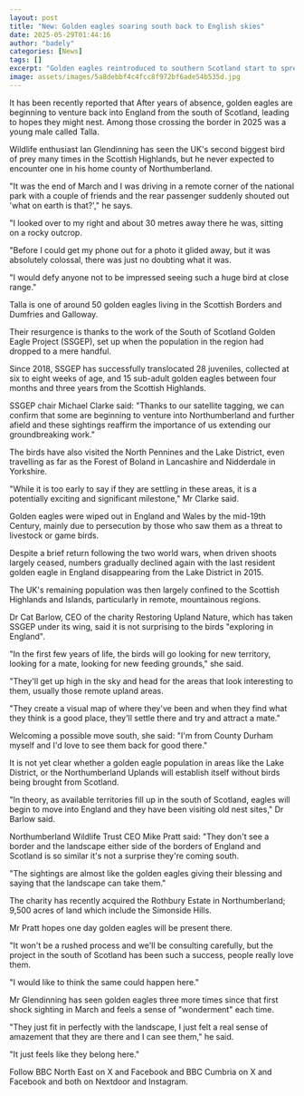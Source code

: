 ```yaml
---
layout: post
title: "New: Golden eagles soaring south back to English skies"
date: 2025-05-29T01:44:16
author: "badely"
categories: [News]
tags: []
excerpt: "Golden eagles reintroduced to southern Scotland start to spread their wings back into English skies."
image: assets/images/5a8debbf4c4fcc8f972bf6ade54b535d.jpg
---
```


It has been recently reported that After years of absence, golden eagles are beginning to venture back into England from the south of Scotland, leading to hopes they might nest. Among those crossing the border in 2025 was a young male called Talla.

Wildlife enthusiast Ian Glendinning has seen the UK's second biggest bird of prey many times in the Scottish Highlands, but he never expected to encounter one in his home county of Northumberland. 

"It was the end of March and I was driving in a remote corner of the national park with a couple of friends and the rear passenger suddenly shouted out 'what on earth is that?'," he says. 

"I looked over to my right and about 30 metres away there he was, sitting on a rocky outcrop.

"Before I could get my phone out for a photo it glided away, but it was absolutely colossal, there was just no doubting what it was.

"I would defy anyone not to be impressed seeing such a huge bird at close range."

Talla is one of around 50 golden eagles living in the Scottish Borders and Dumfries and Galloway.

Their resurgence is thanks to the work of the South of Scotland Golden Eagle Project (SSGEP), set up when the population in the region had dropped to a mere handful.

Since 2018, SSGEP has successfully translocated 28 juveniles, collected at six to eight weeks of age, and 15 sub-adult golden eagles between four months and three years from the Scottish Highlands.

SSGEP chair Michael Clarke said: "Thanks to our satellite tagging, we can confirm that some are beginning to venture into Northumberland and further afield and these sightings reaffirm the importance of us extending our groundbreaking work."

The birds have also visited the North Pennines and the Lake District, even travelling as far as the Forest of Boland in Lancashire and Nidderdale in Yorkshire. 

"While it is too early to say if they are settling in these areas, it is a potentially exciting and significant milestone," Mr Clarke said.

Golden eagles were wiped out in England and Wales by the mid-19th Century, mainly due to persecution by those who saw them as a threat to livestock or game birds. 

Despite a brief return following the two world wars, when driven shoots largely ceased, numbers gradually declined again with the last resident golden eagle in England disappearing from the Lake District in 2015.

The UK's remaining population was then largely confined to the Scottish Highlands and Islands, particularly in remote, mountainous regions.

Dr Cat Barlow, CEO of the charity Restoring Upland Nature, which has taken SSGEP under its wing, said it is not surprising to the birds "exploring in England".

"In the first few years of life, the birds will go looking for new territory, looking for a mate, looking for new feeding grounds," she said. 

"They'll get up high in the sky and head for the areas that look interesting to them, usually those remote upland areas.

"They create a visual map of where they've been and when they find what they think is a good place, they'll settle there and try and attract a mate." 

Welcoming a possible move south, she said: "I'm from County Durham myself and I'd love to see them back for good there."

It is not yet clear whether a golden eagle population in areas like the Lake District, or the Northumberland Uplands will establish itself without birds being brought from Scotland. 

"In theory, as available territories fill up in the south of Scotland, eagles will begin to move into England and they have been visiting old nest sites," Dr Barlow said.

Northumberland Wildlife Trust CEO Mike Pratt said: "They don't see a border and the landscape either side of the borders of England and Scotland is so similar it's not a surprise they're coming south.

"The sightings are almost like the golden eagles giving their blessing and saying that the landscape can take them."

The charity has recently acquired the Rothbury Estate in Northumberland; 9,500 acres of land which include the Simonside Hills.

Mr Pratt hopes one day golden eagles will be present there. 

"It won't be a rushed process and we'll be consulting carefully, but the project in the south of Scotland has been such a success, people really love them.

"I would like to think the same could happen here."

Mr Glendinning has seen golden eagles three more times since that first shock sighting in March and feels a sense of "wonderment" each time. 

"They just fit in perfectly with the landscape, I just felt a real sense of amazement that they are there and I can see them," he said. 

"It just feels like they belong here." 

Follow BBC North East on X and Facebook and BBC Cumbria on X and Facebook and both on Nextdoor and Instagram. 

